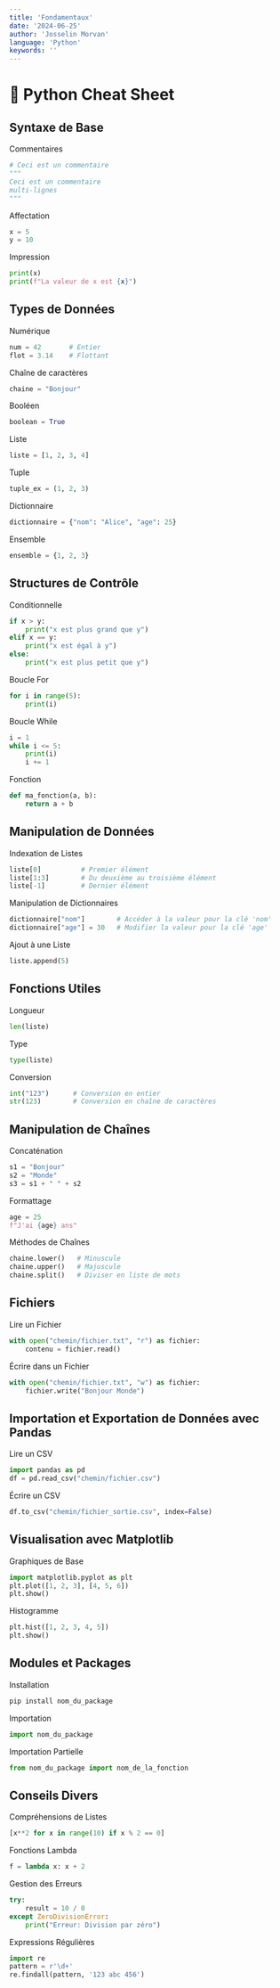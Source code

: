 ```yaml
---
title: 'Fondamentaux'
date: '2024-06-25'
author: 'Josselin Morvan'
language: 'Python'
keywords: ''
---
```


# 🐍 Python Cheat Sheet

## Syntaxe de Base

Commentaires

```python
# Ceci est un commentaire
"""
Ceci est un commentaire
multi-lignes
"""
```

Affectation

```python
x = 5
y = 10
```
Impression

```python
print(x)
print(f"La valeur de x est {x}")
```

## Types de Données
Numérique

```python
num = 42       # Entier
flot = 3.14    # Flottant
```

Chaîne de caractères

```python
chaine = "Bonjour"
```

Booléen

```python
boolean = True
```

Liste

```python
liste = [1, 2, 3, 4]
```

Tuple

```python
tuple_ex = (1, 2, 3)
```

Dictionnaire

```python
dictionnaire = {"nom": "Alice", "age": 25}
```

Ensemble

```python
ensemble = {1, 2, 3}
```
## Structures de Contrôle
Conditionnelle

```python
if x > y:
    print("x est plus grand que y")
elif x == y:
    print("x est égal à y")
else:
    print("x est plus petit que y")
```

Boucle For

```python
for i in range(5):
    print(i)
```

Boucle While

```python
i = 1
while i <= 5:
    print(i)
    i += 1
```

Fonction

```python
def ma_fonction(a, b):
    return a + b
```

## Manipulation de Données
Indexation de Listes

```python
liste[0]          # Premier élément
liste[1:3]        # Du deuxième au troisième élément
liste[-1]         # Dernier élément
```

Manipulation de Dictionnaires

```python
dictionnaire["nom"]        # Accéder à la valeur pour la clé 'nom'
dictionnaire["age"] = 30   # Modifier la valeur pour la clé 'age'
```

Ajout à une Liste

```python
liste.append(5)
```

## Fonctions Utiles
Longueur

```python
len(liste)
```

Type

```python
type(liste)
```

Conversion

```python
int("123")      # Conversion en entier
str(123)        # Conversion en chaîne de caractères
```

## Manipulation de Chaînes
Concaténation

```python
s1 = "Bonjour"
s2 = "Monde"
s3 = s1 + " " + s2
```

Formattage

```python
age = 25
f"J'ai {age} ans"
```

Méthodes de Chaînes

```python
chaine.lower()   # Minuscule
chaine.upper()   # Majuscule
chaine.split()   # Diviser en liste de mots
```

## Fichiers
Lire un Fichier

```python
with open("chemin/fichier.txt", "r") as fichier:
    contenu = fichier.read()
```

Écrire dans un Fichier

```python
with open("chemin/fichier.txt", "w") as fichier:
    fichier.write("Bonjour Monde")
```
## Importation et Exportation de Données avec Pandas
Lire un CSV

```python
import pandas as pd
df = pd.read_csv("chemin/fichier.csv")
```

Écrire un CSV

```python
df.to_csv("chemin/fichier_sortie.csv", index=False)
```
## Visualisation avec Matplotlib
Graphiques de Base

```python
import matplotlib.pyplot as plt
plt.plot([1, 2, 3], [4, 5, 6])
plt.show()
```

Histogramme

```python
plt.hist([1, 2, 3, 4, 5])
plt.show()
```

## Modules et Packages
Installation

```bash
pip install nom_du_package
```

Importation

```python
import nom_du_package
```

Importation Partielle

```python
from nom_du_package import nom_de_la_fonction
```

## Conseils Divers
Compréhensions de Listes

```python
[x**2 for x in range(10) if x % 2 == 0]
```

Fonctions Lambda

```python
f = lambda x: x + 2
```

Gestion des Erreurs

```python
try:
    result = 10 / 0
except ZeroDivisionError:
    print("Erreur: Division par zéro")
```
Expressions Régulières

```python
import re
pattern = r'\d+'
re.findall(pattern, '123 abc 456')
```